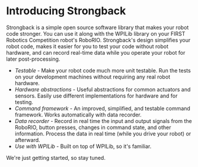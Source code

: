 # Introducing Strongback

Strongback is a simple open source software library that makes your robot code stronger. You can use it along with the WPILib library on your FIRST Robotics Competition robot's RoboRIO. Strongback's design simplifies your robot code, makes it easier for you to test your code without robot hardware, and can record real-time data while you operate your robot for later post-processing.

* *Testable* - Make your robot code much more unit testable. Run the tests on your development machines without requiring any real robot hardware.
* *Hardware abstractions* - Useful abstractions for common actuators and sensors. Easily use different implementations for hardware and for testing.
* *Command framework* - An improved, simplified, and testable command framework. Works automatically with data recorder.
* *Data recorder* - Record in real time the input and output signals from the RoboRIO, button presses, changes in command state, and other information. Process the data in real time (while you drive your robot) or afterward.
* *Use with WPILib* - Built on top of WPILib, so it's familiar. 

We're just getting started, so stay tuned.
